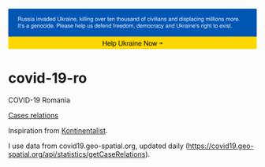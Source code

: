 [![SWUbanner](https://raw.githubusercontent.com/vshymanskyy/StandWithUkraine/main/banner2-direct.svg)](https://github.com/vshymanskyy/StandWithUkraine/blob/main/docs/README.md)

# covid-19-ro

COVID-19 Romania

[Cases relations](https://alexaac.github.io/covid-19-ro-cases-relations)

Inspiration from [Kontinentalist](https://kontinentalist.com/stories/singapore-coronavirus-cases-spread-connections).

I use data from covid19.geo-spatial.org, updated daily (https://covid19.geo-spatial.org/api/statistics/getCaseRelations).
